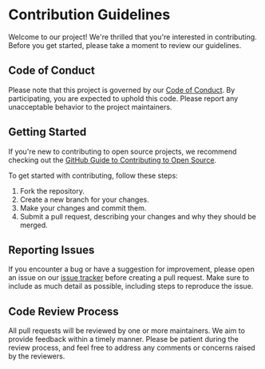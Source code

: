 # Contribution Guidelines

Welcome to our project! We're thrilled that you're interested in contributing. Before you get started, please take a moment to review our guidelines.

## Code of Conduct

Please note that this project is governed by our [Code of Conduct](CODE_OF_CONDUCT.md). By participating, you are expected to uphold this code. Please report any unacceptable behavior to the project maintainers.

## Getting Started

If you're new to contributing to open source projects, we recommend checking out the [GitHub Guide to Contributing to Open Source](https://opensource.guide/how-to-contribute/).

To get started with contributing, follow these steps:

1. Fork the repository.
2. Create a new branch for your changes.
3. Make your changes and commit them.
4. Submit a pull request, describing your changes and why they should be merged.

## Reporting Issues

If you encounter a bug or have a suggestion for improvement, please open an issue on our [issue tracker](https://github.com/organization/project/issues) before creating a pull request. Make sure to include as much detail as possible, including steps to reproduce the issue.

## Code Review Process

All pull requests will be reviewed by one or more maintainers. We aim to provide feedback within a timely manner. Please be patient during the review process, and feel free to address any comments or concerns raised by the reviewers.

